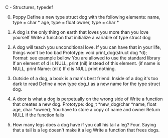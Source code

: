 C - Structures, typedef

0. Poppy Define a new type struct dog with the following elements:
 name, type = char *
 age, type = float
 owner, type = char *

1. A dog is the only thing on earth that loves you more than you love yourself
 Write a function that initialize a variable of type struct dog

2. A dog will teach you unconditional love. If you can have that in your life, things won't be too bad
 Prototype: void print_dog(struct dog *d);
 Format: see example bellow
 You are allowed to use the standard library
 If an element of d is NULL, print (nil) instead of this element. (if name is NULL, print Name: (nil))
 If d is NULL print nothing.

3. Outside of a dog, a book is a man's best friend. Inside of a dog it's too dark to read
 Define a new type dog_t as a new name for the type struct dog.

4. A door is what a dog is perpetually on the wrong side of
 Write a function that creates a new dog.
 Prototype: dog_t *new_dog(char *name, float age, char *owner);
 You have to store a copy of name and owner
 Return NULL if the function fails

5. How many legs does a dog have if you call his tail a leg? Four. Saying that a tail is a leg doesn't make it a leg
 Write a function that frees dogs.

